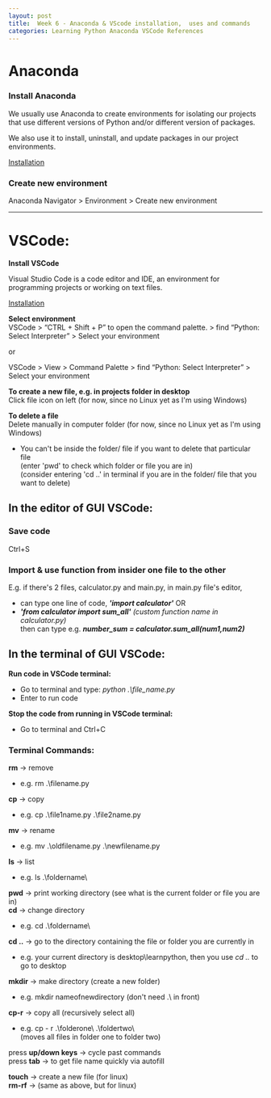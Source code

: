 ```yaml
---
layout: post
title:  Week 6 - Anaconda & VScode installation,  uses and commands
categories: Learning Python Anaconda VSCode References 
---
```


# Anaconda  

### Install Anaconda  

We usually use Anaconda to create environments for isolating our projects that use different versions of Python and/or different version of packages.  

We also use it to install, uninstall, and update packages in our project environments.  

[Installation](https://www.anaconda.com/products/individual#Downloads) 

### Create new environment  
Anaconda Navigator > Environment > Create new environment  

---

# VSCode:  

**Install VSCode**  

Visual Studio Code is a code editor and IDE, an environment for programming projects or working on text files.  

[Installation](https://code.visualstudio.com/download)  

**Select environment**   
VSCode > “CTRL + Shift + P” to open the command palette. > find “Python: Select Interpreter” > Select your environment  

or

VSCode > View > Command Palette > find “Python: Select Interpreter” > Select your environment

**To create a new file, e.g. in projects folder in desktop**  
Click file icon on left (for now, since no Linux yet as I'm using Windows)

**To delete a file**  
Delete manually in computer folder (for now, since no Linux yet as I'm using Windows)  
- You can't be inside the folder/ file if you want to delete that particular file  
(enter 'pwd' to check which folder or file you are in)  
(consider entering 'cd ..' in terminal if you are in the folder/ file that you want to delete)  

## In the editor of GUI VSCode:  
### Save code    
Ctrl+S  

### Import & use function from insider one file to the other  
E.g. if there's 2 files, calculator.py and main.py, in main.py file's editor, 
- can type one line of code, ***'import calculator'*** OR  
- ***'from calculator import sum_all'*** *(custom function name in calculator.py)*  
then can type e.g. ***number_sum = calculator.sum_all(num1,num2)***  

## In the terminal of GUI VSCode:   
**Run code in VSCode terminal:**  
- Go to terminal and type: *python .\file_name.py*  
- Enter to run code  

**Stop the code from running in VSCode terminal:**  
- Go to terminal and Ctrl+C  

### Terminal Commands:  
**rm** -> remove  
- e.g.  rm .\filename.py

**cp** -> copy  
- e.g. cp .\file1name.py .\file2name.py

**mv** -> rename  
- e.g. mv .\oldfilename.py .\newfilename.py  

**ls** -> list  
- e.g. ls .\foldername\  

**pwd** -> print working directory (see what is the current folder or file you are in)  
**cd** -> change directory  
- e.g. cd .\foldername\  

**cd ..** -> go to the directory containing the file or folder you are currently in  
- e.g. your current directory is desktop\learnpython, then you use *cd ..* to go to desktop  

**mkdir** -> make directory (create a new folder)  
- e.g. mkdir nameofnewdirectory (don't need .\ in front)  

**cp-r** -> copy all (recursively select all)  
- e.g. cp - r .\folderone\ .\foldertwo\  
(moves all files in folder one to folder two)  

press **up/down keys** -> cycle past commands  
press **tab** -> to get file name quickly via autofill  

**touch** -> create a new file (for linux)  
**rm-rf** -> (same as above, but for linux)  
